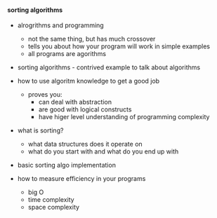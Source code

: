 #### sorting algorithms

- alrogrithms and programming
  - not the same thing, but has much crossover
  - tells you about how your program will work in simple examples
  - all programs are agorithms

- sorting algorithms - contrived example to talk about algorithms

- how to use algoritm knowledge to get a good job
  - proves you:
    - can deal with abstraction
    - are good with logical constructs
    - have higer level understanding of programming complexity

- what is sorting?
  - what data structures does it operate on
  - what do you start with and what do you end up with

- basic sorting algo implementation

- how to measure efficiency in your programs
  - big O
  - time complexity
  - space complexity
